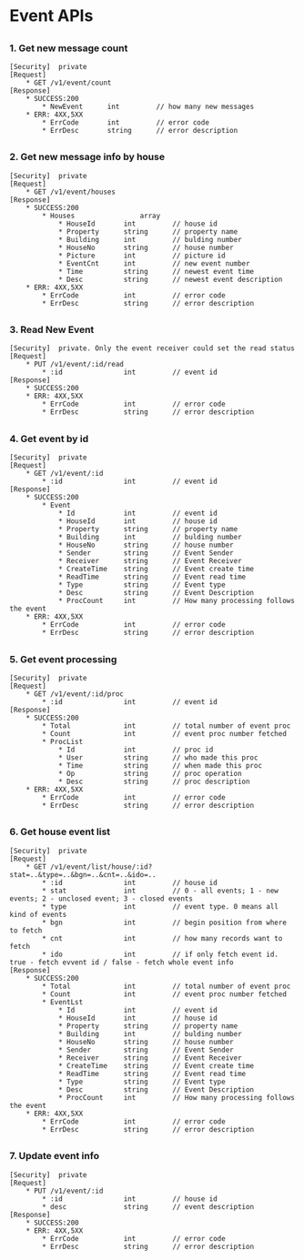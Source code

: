 # Event APIs

##
### 1. Get new message count
	[Security]	private
	[Request]
  		* GET /v1/event/count
	[Response]
		* SUCCESS:200 
			* NewEvent		int 		// how many new messages
		* ERR: 4XX,5XX
	  		* ErrCode		int			// error code
	  		* ErrDesc		string		// error description

##
### 2. Get new message info by house
	[Security]	private
	[Request]
  		* GET /v1/event/houses
	[Response]
		* SUCCESS:200 
			* Houses				array
				* HouseId		int 		// house id
				* Property		string		// property name
				* Building		int			// bulding number
				* HouseNo		string		// house number
				* Picture		int			// picture id
				* EventCnt		int			// new event number
				* Time			string		// newest event time
				* Desc			string		// newest event description
		* ERR: 4XX,5XX
	  		* ErrCode			int			// error code
	  		* ErrDesc			string		// error description

##
### 3. Read New Event
	[Security]	private. Only the event receiver could set the read status
	[Request]
  		* PUT /v1/event/:id/read
	  		* :id				int 		// event id
	[Response]
		* SUCCESS:200
		* ERR: 4XX,5XX
	  		* ErrCode			int			// error code
	  		* ErrDesc			string		// error description

##
### 4. Get event by id
	[Security]	private
	[Request]
  		* GET /v1/event/:id
	  		* :id				int 		// event id
	[Response]
		* SUCCESS:200
			* Event
				* Id 			int 		// event id 
				* HouseId		int 		// house id
				* Property		string		// property name
				* Building		int			// bulding number
				* HouseNo		string		// house number
				* Sender		string 		// Event Sender
				* Receiver		string		// Event Receiver
				* CreateTime	string		// Event create time
				* ReadTime		string		// Event read time
				* Type			string		// Event type
				* Desc			string		// Event Description
				* ProcCount		int 		// How many processing follows the event
		* ERR: 4XX,5XX
	  		* ErrCode			int			// error code
	  		* ErrDesc			string		// error description

##
### 5. Get event processing
	[Security]	private
	[Request]
  		* GET /v1/event/:id/proc
	  		* :id				int 		// event id
	[Response]
		* SUCCESS:200
			* Total				int			// total number of event proc
			* Count 			int			// event proc number fetched
			* ProcList
				* Id 			int 		// proc id
				* User			string		// who made this proc
				* Time			string		// when made this proc
				* Op			string		// proc operation
				* Desc			string		// proc description
		* ERR: 4XX,5XX
	  		* ErrCode			int			// error code
	  		* ErrDesc			string		// error description

##
### 6. Get house event list
	[Security]	private
	[Request]
  		* GET /v1/event/list/house/:id?stat=..&type=..&bgn=..&cnt=..&ido=..
	  		* :id				int 		// house id
	  		* stat				int 		// 0 - all events; 1 - new events; 2 - unclosed event; 3 - closed events
	  		* type				int 		// event type. 0 means all kind of events
	  		* bgn				int 		// begin position from where to fetch
	  		* cnt				int 		// how many records want to fetch
	  		* ido				int 		// if only fetch event id. true - fetch evvent id / false - fetch whole event info
	[Response]
		* SUCCESS:200
			* Total				int			// total number of event proc
			* Count 			int			// event proc number fetched
			* EventLst
				* Id 			int 		// event id 
				* HouseId		int 		// house id
				* Property		string		// property name
				* Building		int			// bulding number
				* HouseNo		string		// house number
				* Sender		string 		// Event Sender
				* Receiver		string		// Event Receiver
				* CreateTime	string		// Event create time
				* ReadTime		string		// Event read time
				* Type			string		// Event type
				* Desc			string		// Event Description
				* ProcCount		int 		// How many processing follows the event
		* ERR: 4XX,5XX
	  		* ErrCode			int			// error code
	  		* ErrDesc			string		// error description

##
### 7. Update event info
	[Security]	private
	[Request]
  		* PUT /v1/event/:id
	  		* :id				int 		// house id
	  		* desc				string 		// event description
	[Response]
		* SUCCESS:200
		* ERR: 4XX,5XX
	  		* ErrCode			int			// error code
	  		* ErrDesc			string		// error description
